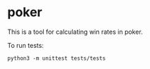 # poker

This is a tool for calculating win rates in poker.


To run tests:

`python3 -m unittest tests/tests`